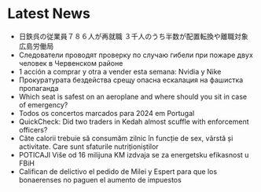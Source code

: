 # Latest News
-  日鉄呉の従業員７８６人が再就職 ３千人のうち半数が配置転換や離職対象 広島労働局
-  Следователи проводят проверку по случаю гибели при пожаре двух человек в Червенском районе
-  1 acción a comprar y otra a vender esta semana: Nvidia y Nike
-  Прокуратурата бездейства срещу опасна ескалация на фашистка пропаганда
-  Which seat is safest on an aeroplane and where should you sit in case of emergency?
-  Todos os concertos marcados para 2024 em Portugal
-  QuickCheck: Did two traders in Kedah almost scuffle with enforcement officers?
-  Câte calorii trebuie să consumăm zilnic în funcție de sex, vârstă și activitate. Care sunt sfaturile nutriționiștilor
-  POTICAJI Više od 16 milijuna KM izdvaja se za energetsku efikasnost u FBiH
-  Califican de delictivo el pedido de Milei y Espert para que los bonaerenses no paguen el aumento de impuestos
